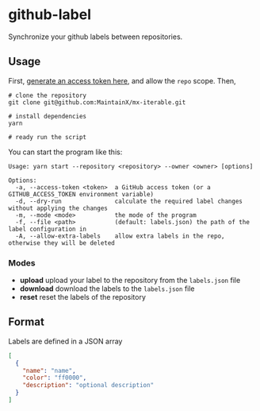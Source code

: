 # github-label

Synchronize your github labels between repositories.

## Usage

First, [generate an access token here](https://github.com/settings/tokens), and allow the `repo` scope. Then,

```
# clone the repository
git clone git@github.com:MaintainX/mx-iterable.git

# install dependencies
yarn

# ready run the script

```

You can start the program like this:

```
Usage: yarn start --repository <repository> --owner <owner> [options]

Options:
  -a, --access-token <token>  a GitHub access token (or a GITHUB_ACCESS_TOKEN environment variable)
  -d, --dry-run               calculate the required label changes without applying the changes
  -m, --mode <mode>           the mode of the program
  -f, --file <path>           (default: labels.json) the path of the label configuration in
  -A, --allow-extra-labels    allow extra labels in the repo, otherwise they will be deleted
```

### Modes

- **upload** upload your label to the repository from the `labels.json` file
- **download** download the labels to the `labels.json` file
- **reset** reset the labels of the repository

## Format

Labels are defined in a JSON array

```json
[
  {
    "name": "name",
    "color": "ff0000",
    "description": "optional description"
  }
]
```

